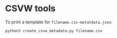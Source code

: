 # CSVW tools

To print a template for `filename.csv-metatdata.json`:

```python
python3 create_csvw_metadata.py filename.csv
```


